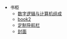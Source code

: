 <!-- _navbar.md -->

<!-- 暂时不知道写啥 -->

* 书柜
  * [数字逻辑与计算机组成](/阅读笔记/数字逻辑与计算机组成/)
  * [book2](/阅读笔记/book2/)
  * [定制导航栏]()
  * [封面]()


<!--* 配置-->
  <!--* [配置项]()-->
  <!--* [主题]()-->
  <!--* [使用插件]()-->
  <!--* [Markdown 配置]()-->
  <!--* [代码高亮]()-->
